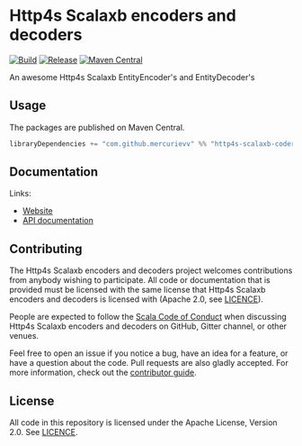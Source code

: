 # Http4s Scalaxb encoders and decoders

[![Build](https://github.com/MercurieVV/http4s-scalaxb-coders/workflows/build/badge.svg?branch=master)](https://github.com/MercurieVV/http4s-scalaxb-coders/actions?query=branch%3Amaster+workflow%3Abuild) [![Release](https://github.com/MercurieVV/http4s-scalaxb-coders/workflows/release/badge.svg)](https://github.com/MercurieVV/http4s-scalaxb-coders/actions?query=workflow%3Arelease) [![Maven Central](https://maven-badges.herokuapp.com/maven-central/com.github.mercurievv/http4s-scalaxb-coders-core_2.13/badge.svg)](https://maven-badges.herokuapp.com/maven-central/com.github.mercurievv/http4s-scalaxb-coders-core_2.13)

An awesome Http4s Scalaxb EntityEncoder's and EntityDecoder's

## Usage

The packages are published on Maven Central.

```scala
libraryDependencies += "com.github.mercurievv" %% "http4s-scalaxb-coders-core" % "<version>"
```

## Documentation

Links:

- [Website](https://mercurievv.github.io/http4s-scalaxb-coders/)
- [API documentation](https://mercurievv.github.io/http4s-scalaxb-coders/api/)

## Contributing

The Http4s Scalaxb encoders and decoders project welcomes contributions from anybody wishing to participate.  All code or documentation that is provided must be licensed with the same license that Http4s Scalaxb encoders and decoders is licensed with (Apache 2.0, see [LICENCE](./LICENSE.md)).

People are expected to follow the [Scala Code of Conduct](./CODE_OF_CONDUCT.md) when discussing Http4s Scalaxb encoders and decoders on GitHub, Gitter channel, or other venues.

Feel free to open an issue if you notice a bug, have an idea for a feature, or have a question about the code. Pull requests are also gladly accepted. For more information, check out the [contributor guide](./CONTRIBUTING.md).

## License

All code in this repository is licensed under the Apache License, Version 2.0.  See [LICENCE](./LICENSE.md).
